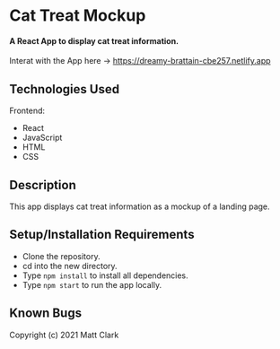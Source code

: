 # Cat Treat Mockup

#### A React App to display cat treat information.

Interat with the App here -> https://dreamy-brattain-cbe257.netlify.app

## Technologies Used

Frontend:
* React
* JavaScript
* HTML
* CSS

## Description

This app displays cat treat information as a mockup of a landing page.

## Setup/Installation Requirements
* Clone the repository.
* cd into the new directory.
* Type `npm install` to install all dependencies.
* Type `npm start` to run the app locally.

## Known Bugs

Copyright (c) 2021 Matt Clark
